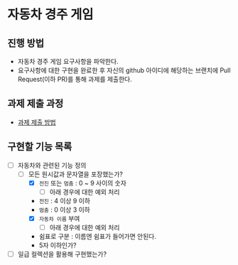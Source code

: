 # 자동차 경주 게임
## 진행 방법
* 자동차 경주 게임 요구사항을 파악한다.
* 요구사항에 대한 구현을 완료한 후 자신의 github 아이디에 해당하는 브랜치에 Pull Request(이하 PR)를 통해 과제를 제출한다.

## 과제 제출 과정
* [과제 제출 방법](https://github.com/next-step/nextstep-docs/tree/master/precourse)

## 구현할 기능 목록
- [ ] 자동차와 관련된 기능 정의
  - [ ] 모든 원시값과 문자열을 포장했는가?
    - [x] `전진` 또는 `멈춤` : 0 ~ 9 사이의 숫자
      - [ ] 아래 경우에 대한 예외 처리
    - `전진` : 4 이상 9 이하
    - `멈춤` : 0 이상 3 이하
    - [x] `자동차 이름` 부여
      - [ ] 아래 경우에 대한 예외 처리
    - 쉼표로 구분 : 이름엔 쉼표가 들어가면 안된다.
    - 5자 이하인가?
- [ ] 일급 컬렉션을 활용해 구현했는가?
